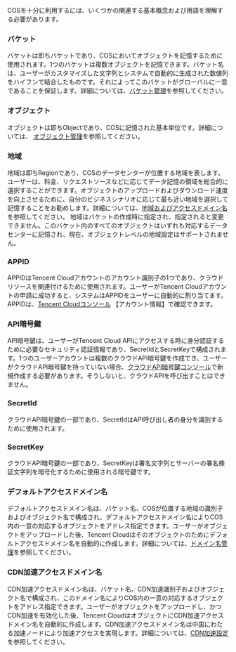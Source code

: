 COSを十分に利用するには、いくつかの関連する基本概念および用語を理解する必要があります。
### バケット
バケットは即ちバケットであり、COSにおいてオブジェクトを記憶するために使用されます。1つのバケットは複数オブジェクトを記憶できます。バケット名は、ユーザーがカスタマイズした文字列とシステムで自動的に生成された数値列をハイフンで結合したものです。それによってこのバケットがグローバルに一意であることを保証します。詳細については、[バケット管理](/document/product/436/13312)を参照してください。
### オブジェクト
オブジェクトは即ちObjectであり、COSに記憶された基本単位です。詳細については、 [オブジェクト管理](/document/product/436/13324)を参照してください。
### 地域
地域は即ちRegionであり、COSのデータセンターが位置する地域を表します。ユーザーは、料金、リクエストソースなどに応じてデータ記憶の領域を総合的に選択することができます。オブジェクトのアップロードおよびダウンロード速度を向上させるために、自分のビジネスシナリオに応じて最も近い地域を選択して記憶することをお勧めします。詳細については、[地域およびアクセスドメイン名](/document/product/436/6224)を参照してください。
地域はバケットの作成時に指定され、指定されると変更できません。このバケット内のすべてのオブジェクトはいずれも対応するデータセンターに記憶され、現在、オブジェクトレベルの地域設定はサポートされません。
### APPID
APPIDはTencent Cloudアカウントのアカウント識別子の1つであり、クラウドリソースを関連付けるために使用されます。ユーザーがTencent Cloudアカウントの申請に成功すると、システムはAPPIDをユーザーに自動的に割り当てます。APPIDは、[Tencent Cloudコンソール](https://console.cloud.tencent.com/developer) 【アカウント情報】で確認できます。
### API暗号鍵
API暗号鍵は、ユーザーがTencent Cloud APIにアクセスする時に身分認証するために必要なセキュリティ認証情報であり、SecretIdとSecretKeyで構成されます。1つのユーザーアカウントは複数のクラウドAPI暗号鍵を作成でき、ユーザーがクラウドAPI暗号鍵を持っていない場合、[クラウドAPI暗号鍵コンソール](https://console.cloud.tencent.com/capi)で新規作成する必要があります。そうしないと、クラウドAPIを呼び出すことはできません。
### SecretId
クラウドAPI暗号鍵の一部であり、SecretIdはAPI呼び出し者の身分を識別するために使用されます。
### SecretKey
クラウドAPI暗号鍵の一部であり、SecretKeyは署名文字列とサーバーの署名検証文字列を暗号化するために使用される暗号鍵です。
### デフォルトアクセスドメイン名
デフォルトアクセスドメイン名は、バケット名、COSが位置する地域の識別子およびオブジェクト名で構成され、デフォルトアクセスドメイン名によりCOS内の一意の対応するオブジェクトをアドレス指定できます。ユーザーがオブジェクトをアップロードした後、Tencent Cloudはそのオブジェクトのためにデフォルトアクセスドメイン名を自動的に作成します。詳細については、[ドメイン名管理](/document/product/436/13396)を参照してください。
### CDN加速アクセスドメイン名
CDN加速アクセスドメイン名は、バケット名、CDN加速識別子およびオブジェクト名で構成され、このドメイン名によりCOS内の一意の対応するオブジェクトをアドレス指定できます。ユーザーがオブジェクトをアップロードし、かつCDN加速を有効化した後、Tencent CloudはオブジェクトにCDN加速アクセスドメイン名を自動的に作成します。CDN加速アクセスドメイン名は中国にわたる加速ノードにより加速アクセスを実現します。詳細については、[CDN加速設定](https://cloud.tencent.com/document/product/436/18424)を参照してください。
